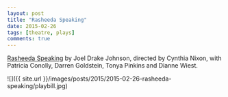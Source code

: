 ```yaml
---
layout: post
title: "Rasheeda Speaking"
date: 2015-02-26
tags: [theatre, plays]
comments: true
---
```

[Rasheeda Speaking](http://www.thenewgroup.org/rasheeda-speaking.html) by Joel Drake Johnson, directed by Cynthia Nixon, with Patricia Conolly, Darren Goldstein, Tonya Pinkins and Dianne Wiest.

![]({{ site.url }}/images/posts/2015/2015-02-26-rasheeda-speaking/playbill.jpg)

